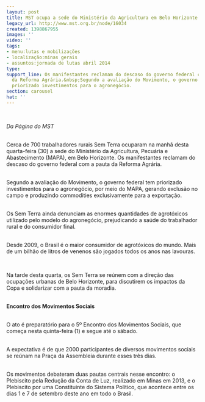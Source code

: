 ```yaml
---
layout: post
title: MST ocupa a sede do Ministério da Agricultura em Belo Horizonte
legacy_url: http://www.mst.org.br/node/16034
created: 1398867955
images: ''
video: ''
tags:
- menu:lutas e mobilizações
- localização:minas gerais
- assuntos:jornada de lutas abril 2014
type: 
support_line: Os manifestantes reclamam do descaso do governo federal com a pauta
  da Reforma Agrária.&nbsp;Segundo a avaliação do Movimento, o governo federal tem
  priorizado investimentos para o agronegócio.
section: carousel
hat: ''
---
```

<p>&nbsp;</p><p><em>Da Página do MST<br><br type="_moz"></em></p><p>Cerca de 700 trabalhadores rurais Sem Terra ocuparam na manhã desta quarta-feira (30) a sede do Ministério da Agricultura, Pecuária e Abastecimento (MAPA), em Belo Horizonte. Os manifestantes reclamam do descaso do governo federal com a pauta da Reforma Agrária.&nbsp;</p><p><br>Segundo a avaliação do Movimento, o governo federal tem priorizado investimentos para o agronegócio, por meio do MAPA, gerando exclusão no campo e produzindo commodities exclusivamente para a exportação.&nbsp;</p><p><br>Os Sem Terra ainda denunciam as enormes quantidades de agrotóxicos utilizado pelo modelo do agronegócio, prejudicando a saúde do trabalhador rural e do consumidor final.<br>&nbsp;</p><p>Desde 2009, o Brasil é o maior consumidor de agrotóxicos do mundo. Mais de um bilhão de litros de venenos são jogados todos os anos nas lavouras.</p><div>&nbsp;</div><p>Na tarde desta quarta, os Sem Terra se reúnem com a direção das ocupações urbanas de Belo Horizonte, para discutirem os impactos da Copa e solidarizar com a pauta da moradia.</p><p><br><strong>Encontro dos Movimentos Sociais</strong></p><p><br>O ato é preparatório para o 5º Encontro dos Movimentos Sociais, que começa nesta quinta-feira (1) e segue até o sábado.&nbsp;</p><p><br>A expectativa é de que 2000 participantes de diversos movimentos sociais se reúnam na Praça da Assembleia durante esses três dias.&nbsp;</p><p><br>Os movimentos debateram duas pautas centrais nesse encontro: o Plebiscito pela Redução da Conta de Luz, realizado em Minas em 2013, e o Plebiscito por uma Constituinte do Sistema Político, que acontece entre os dias 1 e 7 de setembro deste ano em todo o Brasil.</p><p>&nbsp;</p><p>&nbsp;</p>
